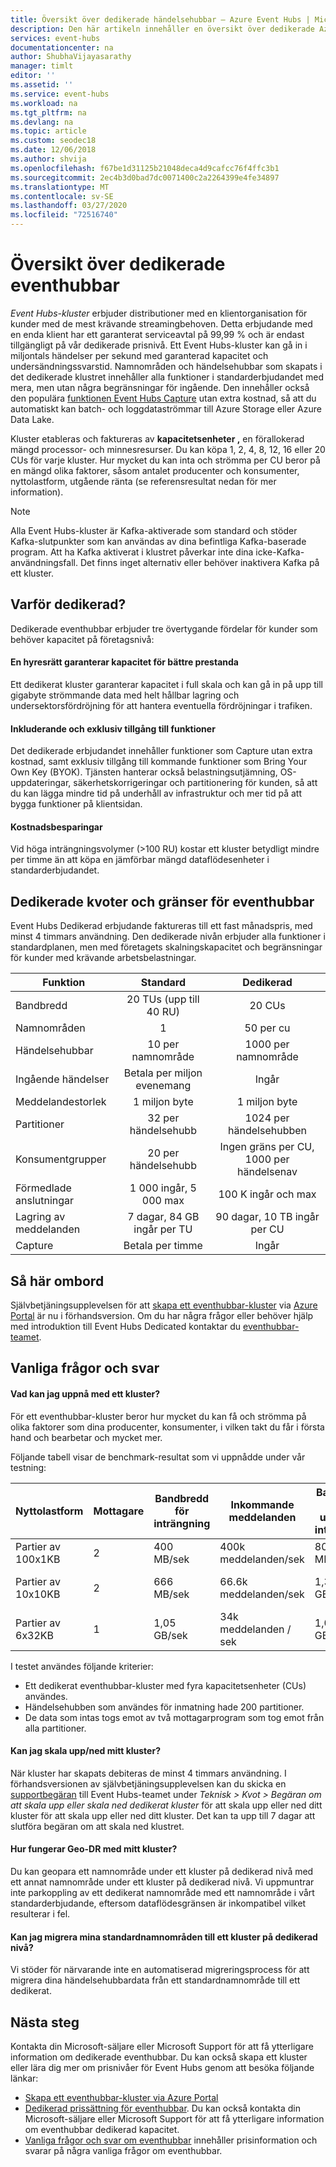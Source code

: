 ```yaml
---
title: Översikt över dedikerade händelsehubbar – Azure Event Hubs | Microsoft-dokument
description: Den här artikeln innehåller en översikt över dedikerade Azure Event Hubs, som erbjuder distributioner av en enda klient av händelsehubbar.
services: event-hubs
documentationcenter: na
author: ShubhaVijayasarathy
manager: timlt
editor: ''
ms.assetid: ''
ms.service: event-hubs
ms.workload: na
ms.tgt_pltfrm: na
ms.devlang: na
ms.topic: article
ms.custom: seodec18
ms.date: 12/06/2018
ms.author: shvija
ms.openlocfilehash: f67be1d31125b21048deca4d9cafcc76f4ffc3b1
ms.sourcegitcommit: 2ec4b3d0bad7dc0071400c2a2264399e4fe34897
ms.translationtype: MT
ms.contentlocale: sv-SE
ms.lasthandoff: 03/27/2020
ms.locfileid: "72516740"
---
```

# <a name="overview-of-event-hubs-dedicated"></a>Översikt över dedikerade eventhubbar

*Event Hubs-kluster* erbjuder distributioner med en klientorganisation för kunder med de mest krävande streamingbehoven. Detta erbjudande med en enda klient har ett garanterat serviceavtal på 99,99 % och är endast tillgängligt på vår dedikerade prisnivå. Ett Event Hubs-kluster kan gå in i miljontals händelser per sekund med garanterad kapacitet och undersändningssvarstid. Namnområden och händelsehubbar som skapats i det dedikerade klustret innehåller alla funktioner i standarderbjudandet med mera, men utan några begränsningar för ingående. Den innehåller också den populära [funktionen Event Hubs Capture](event-hubs-capture-overview.md) utan extra kostnad, så att du automatiskt kan batch- och loggdataströmmar till Azure Storage eller Azure Data Lake. 

Kluster etableras och faktureras av **kapacitetsenheter ,** en förallokerad mängd processor- och minnesresurser. Du kan köpa 1, 2, 4, 8, 12, 16 eller 20 CUs för varje kluster. Hur mycket du kan inta och strömma per CU beror på en mängd olika faktorer, såsom antalet producenter och konsumenter, nyttolastform, utgående ränta (se referensresultat nedan för mer information). 

> [!NOTE]
> Alla Event Hubs-kluster är Kafka-aktiverade som standard och stöder Kafka-slutpunkter som kan användas av dina befintliga Kafka-baserade program. Att ha Kafka aktiverat i klustret påverkar inte dina icke-Kafka-användningsfall. Det finns inget alternativ eller behöver inaktivera Kafka på ett kluster.

## <a name="why-dedicated"></a>Varför dedikerad?

Dedikerade eventhubbar erbjuder tre övertygande fördelar för kunder som behöver kapacitet på företagsnivå:

#### <a name="single-tenancy-guarantees-capacity-for-better-performance"></a>En hyresrätt garanterar kapacitet för bättre prestanda

Ett dedikerat kluster garanterar kapacitet i full skala och kan gå in på upp till gigabyte strömmande data med helt hållbar lagring och undersektorsfördröjning för att hantera eventuella fördröjningar i trafiken. 

#### <a name="inclusive-and-exclusive-access-to-features"></a>Inkluderande och exklusiv tillgång till funktioner 
Det dedikerade erbjudandet innehåller funktioner som Capture utan extra kostnad, samt exklusiv tillgång till kommande funktioner som Bring Your Own Key (BYOK). Tjänsten hanterar också belastningsutjämning, OS-uppdateringar, säkerhetskorrigeringar och partitionering för kunden, så att du kan lägga mindre tid på underhåll av infrastruktur och mer tid på att bygga funktioner på klientsidan.  

#### <a name="cost-savings"></a>Kostnadsbesparingar
Vid höga inträngningsvolymer (>100 RU) kostar ett kluster betydligt mindre per timme än att köpa en jämförbar mängd dataflödesenheter i standarderbjudandet.


## <a name="event-hubs-dedicated-quotas-and-limits"></a>Dedikerade kvoter och gränser för eventhubbar

Event Hubs Dedikerad erbjudande faktureras till ett fast månadspris, med minst 4 timmars användning. Den dedikerade nivån erbjuder alla funktioner i standardplanen, men med företagets skalningskapacitet och begränsningar för kunder med krävande arbetsbelastningar. 

| Funktion | Standard | Dedikerad |
| --- |:---:|:---:|
| Bandbredd | 20 TUs (upp till 40 RU) | 20 CUs |
| Namnområden |  1 | 50 per cu |
| Händelsehubbar |  10 per namnområde | 1000 per namnområde |
| Ingående händelser | Betala per miljon evenemang | Ingår |
| Meddelandestorlek | 1 miljon byte | 1 miljon byte |
| Partitioner | 32 per händelsehubb | 1024 per händelsehubben |
| Konsumentgrupper | 20 per händelsehubb | Ingen gräns per CU, 1000 per händelsenav |
| Förmedlade anslutningar | 1 000 ingår, 5 000 max | 100 K ingår och max |
| Lagring av meddelanden | 7 dagar, 84 GB ingår per TU | 90 dagar, 10 TB ingår per CU |
| Capture | Betala per timme | Ingår |

## <a name="how-to-onboard"></a>Så här ombord

Självbetjäningsupplevelsen för att [skapa ett eventhubbar-kluster](event-hubs-dedicated-cluster-create-portal.md) via [Azure Portal](https://aka.ms/eventhubsclusterquickstart) är nu i förhandsversion. Om du har några frågor eller behöver hjälp med introduktion till Event Hubs Dedicated kontaktar du [eventhubbar-teamet](mailto:askeventhubs@microsoft.com).

## <a name="faqs"></a>Vanliga frågor och svar

#### <a name="what-can-i-achieve-with-a-cluster"></a>Vad kan jag uppnå med ett kluster?

För ett eventhubbar-kluster beror hur mycket du kan få och strömma på olika faktorer som dina producenter, konsumenter, i vilken takt du får i första hand och bearbetar och mycket mer. 

Följande tabell visar de benchmark-resultat som vi uppnådde under vår testning:

| Nyttolastform | Mottagare | Bandbredd för inträngning| Inkommande meddelanden | Bandbredd för utgående inträngning | Utgående meddelanden | Totalt antal ru: er | TUs per CU |
| ------------- | --------- | ---------------- | ------------------ | ----------------- | ------------------- | --------- | ---------- |
| Partier av 100x1KB | 2 | 400 MB/sek | 400k meddelanden/sek | 800 MB/sek | 800k meddelanden/sek | 400 TUs | 100 TUs | 
| Partier av 10x10KB | 2 | 666 MB/sek | 66.6k meddelanden/sek | 1,33 GB/sek | 133k meddelanden per sekund | 666 TUs | 166 TUs |
| Partier av 6x32KB | 1 | 1,05 GB/sek | 34k meddelanden / sek | 1,05 GB/sek | 34k meddelanden per sekund | 1000 TUs | 250 TUs |

I testet användes följande kriterier:

- Ett dedikerat eventhubbar-kluster med fyra kapacitetsenheter (CUs) användes. 
- Händelsehubben som användes för inmatning hade 200 partitioner. 
- De data som intas togs emot av två mottagarprogram som tog emot från alla partitioner.

#### <a name="can-i-scale-updown-my-cluster"></a>Kan jag skala upp/ned mitt kluster?

När kluster har skapats debiteras de minst 4 timmars användning. I förhandsversionen av självbetjäningsupplevelsen kan du skicka en [supportbegäran](https://ms.portal.azure.com/#create/Microsoft.Support) till Event Hubs-teamet under *Teknisk > Kvot > Begäran om att skala upp eller skala ned dedikerat kluster* för att skala upp eller ned ditt kluster för att skala upp eller ned ditt kluster. Det kan ta upp till 7 dagar att slutföra begäran om att skala ned klustret. 

#### <a name="how-will-geo-dr-work-with-my-cluster"></a>Hur fungerar Geo-DR med mitt kluster?

Du kan geopara ett namnområde under ett kluster på dedikerad nivå med ett annat namnområde under ett kluster på dedikerad nivå. Vi uppmuntrar inte parkoppling av ett dedikerat namnområde med ett namnområde i vårt standarderbjudande, eftersom dataflödesgränsen är inkompatibel vilket resulterar i fel. 

#### <a name="can-i-migrate-my-standard-namespaces-to-belong-to-a-dedicated-tier-cluster"></a>Kan jag migrera mina standardnamnområden till ett kluster på dedikerad nivå?
Vi stöder för närvarande inte en automatiserad migreringsprocess för att migrera dina händelsehubbardata från ett standardnamnområde till ett dedikerat. 

## <a name="next-steps"></a>Nästa steg

Kontakta din Microsoft-säljare eller Microsoft Support för att få ytterligare information om dedikerade eventhubbar. Du kan också skapa ett kluster eller lära dig mer om prisnivåer för Event Hubs genom att besöka följande länkar:

- [Skapa ett eventhubbar-kluster via Azure Portal](https://aka.ms/eventhubsclusterquickstart) 
- [Dedikerad prissättning för eventhubbar](https://azure.microsoft.com/pricing/details/event-hubs/). Du kan också kontakta din Microsoft-säljare eller Microsoft Support för att få ytterligare information om eventhubbar dedikerad kapacitet.
- [Vanliga frågor och svar om eventhubbar](event-hubs-faq.md) innehåller prisinformation och svarar på några vanliga frågor om eventhubbar.
